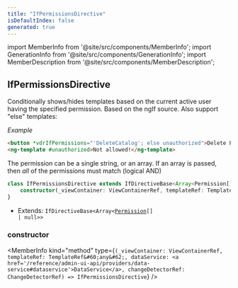 ```yaml
---
title: "IfPermissionsDirective"
isDefaultIndex: false
generated: true
---
```

<!-- This file was generated from the Vendure source. Do not modify. Instead, re-run the "docs:build" script -->
import MemberInfo from '@site/src/components/MemberInfo';
import GenerationInfo from '@site/src/components/GenerationInfo';
import MemberDescription from '@site/src/components/MemberDescription';


## IfPermissionsDirective

<GenerationInfo sourceFile="packages/admin-ui/src/lib/core/src/shared/directives/if-permissions.directive.ts" sourceLine="33" packageName="@vendure/admin-ui" />

Conditionally shows/hides templates based on the current active user having the specified permission.
Based on the ngIf source. Also support "else" templates:

*Example*

```html
<button *vdrIfPermissions="'DeleteCatalog'; else unauthorized">Delete Product</button>
<ng-template #unauthorized>Not allowed!</ng-template>
```

The permission can be a single string, or an array. If an array is passed, then _all_ of the permissions
must match (logical AND)

```ts title="Signature"
class IfPermissionsDirective extends IfDirectiveBase<Array<Permission[] | null>> {
    constructor(_viewContainer: ViewContainerRef, templateRef: TemplateRef<any>, dataService: DataService, changeDetectorRef: ChangeDetectorRef)
}
```
* Extends: <code>IfDirectiveBase&#60;Array&#60;<a href='/reference/common/permission#permission'>Permission</a>[] | null&#62;&#62;</code>



<div className="members-wrapper">

### constructor

<MemberInfo kind="method" type={`(_viewContainer: ViewContainerRef, templateRef: TemplateRef&#60;any&#62;, dataService: <a href='/reference/admin-ui-api/providers/data-service#dataservice'>DataService</a>, changeDetectorRef: ChangeDetectorRef) => IfPermissionsDirective`}   />




</div>
